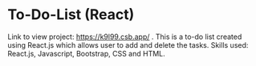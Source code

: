 # To-Do-List (React)
Link to view project: https://k9l99.csb.app/ .
This is a to-do list created using React.js which allows user to add and delete the tasks.
Skills used: React.js, Javascript, Bootstrap, CSS and HTML.
